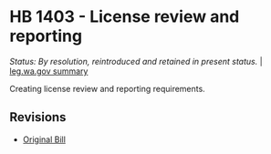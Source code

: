# HB 1403 - License review and reporting
*Status: By resolution, reintroduced and retained in present status.* | [leg.wa.gov summary](https://app.leg.wa.gov/billsummary?BillNumber=1403&Year=2021)

Creating license review and reporting requirements.

## Revisions
* [Original Bill](1/)